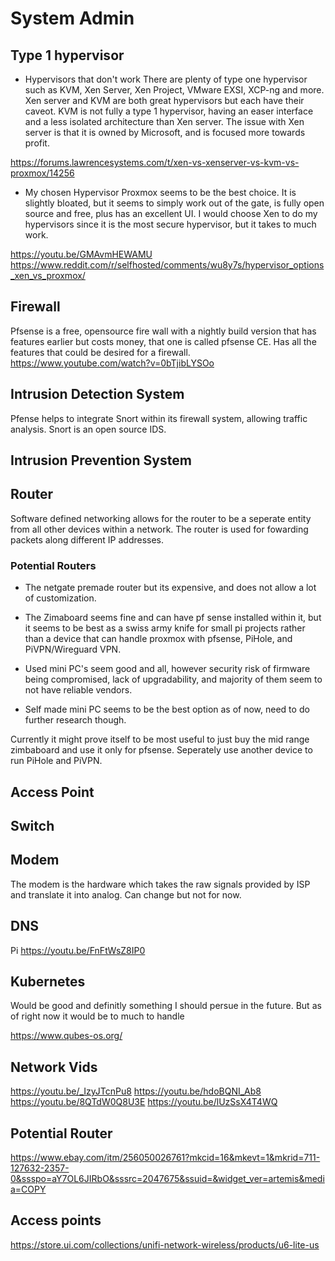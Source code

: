 # System Admin

## Type 1 hypervisor
* Hypervisors that don't work
There are plenty of type one hypervisor such as KVM, Xen Server, Xen Project, VMware EXSI, XCP-ng and more. Xen server and KVM are both great hypervisors but each have their caveot. KVM is not fully a type 1 hypervisor, having an easer interface and a less isolated architecture than Xen server. The issue with Xen server is that it is owned by Microsoft, and is focused more towards profit.

https://forums.lawrencesystems.com/t/xen-vs-xenserver-vs-kvm-vs-proxmox/14256

* My chosen Hypervisor
Proxmox seems to be the best choice. It is slightly bloated, but it seems to simply work out of the gate, is fully open source and free, plus has an excellent UI. I would choose Xen to do my hypervisors since it is the most secure hypervisor, but it takes to much work. 

https://youtu.be/GMAvmHEWAMU
https://www.reddit.com/r/selfhosted/comments/wu8y7s/hypervisor_options_xen_vs_proxmox/



## Firewall
Pfsense is a free, opensource fire wall with a nightly build version that has features earlier but costs money, that one is called pfsense CE. Has all the features that could be desired for a firewall. https://www.youtube.com/watch?v=0bTjibLYSOo


## Intrusion Detection System
Pfense helps to integrate Snort within its firewall system, allowing traffic analysis. Snort is an open source IDS.

## Intrusion Prevention System


## Router
Software defined networking allows for the router to be a seperate entity from all other devices within a network. The router is used for fowarding packets along different IP addresses. 

### Potential Routers
- The netgate premade router but its expensive, and does not allow a lot of customization.

- The Zimaboard seems fine and can have pf sense installed within it, but it seems to be best as a swiss army knife for small pi projects rather than a device that can handle proxmox with pfsense, PiHole, and PiVPN/Wireguard VPN.

- Used mini PC's seem good and all, however security risk of firmware being compromised, lack of upgradability, and majority of them seem to not have reliable vendors.

- Self made mini PC seems to be the best option as of now, need to do further research though.

Currently it might prove itself to be most useful to just buy the mid range zimbaboard and use it only for pfsense. Seperately use another device to run PiHole and PiVPN.

## Access Point


## Switch


## Modem
The modem is the hardware which takes the raw signals provided by ISP and translate it into analog. Can change but not for now.


## DNS
Pi
https://youtu.be/FnFtWsZ8IP0


## Kubernetes
Would be good and definitly something I should persue in the future. But as of right now it would be to much to handle

https://www.qubes-os.org/


## Network Vids
https://youtu.be/_IzyJTcnPu8
https://youtu.be/hdoBQNI_Ab8
https://youtu.be/8QTdW0Q8U3E
https://youtu.be/lUzSsX4T4WQ

## Potential Router
https://www.ebay.com/itm/256050026761?mkcid=16&mkevt=1&mkrid=711-127632-2357-0&ssspo=aY7OL6JIRbO&sssrc=2047675&ssuid=&widget_ver=artemis&media=COPY 


## Access points
https://store.ui.com/collections/unifi-network-wireless/products/u6-lite-us 
